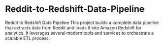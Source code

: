 # Reddit-to-Redshift-Data-Pipeline
Reddit to Redshift Data Pipeline This project builds a complete data pipeline that extracts data from Reddit and loads it into Amazon Redshift for analytics. It leverages several modern tools and services to orchestrate a scalable ETL process.
